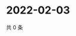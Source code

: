 # 2022-02-03

共 0 条

<!-- BEGIN WEIBO -->
<!-- 最后更新时间 Thu Feb 03 2022 18:11:53 GMT+0800 (China Standard Time) -->

<!-- END WEIBO -->
